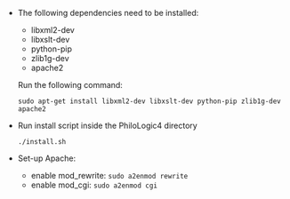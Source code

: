 * The following dependencies need to be installed:
  * libxml2-dev
  * libxslt-dev
  * python-pip
  * zlib1g-dev
  * apache2

  Run the following command:

  `sudo apt-get install libxml2-dev libxslt-dev python-pip zlib1g-dev apache2`
  
* Run install script inside the PhiloLogic4 directory

  `./install.sh`

* Set-up Apache:
  * enable mod_rewrite: `sudo a2enmod rewrite`
  * enable mod_cgi: `sudo a2enmod cgi`
